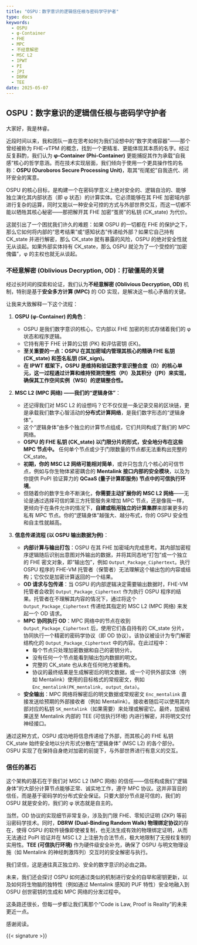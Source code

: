 ```yaml
---
title: "OSPU：数字意识的逻辑信任根与密码学守护者"
type: docs
keywords:
  - OSPU
  - φ-Container
  - FHE
  - MPC
  - 不经意解密
  - MSC L2
  - IPWT
  - PI
  - ∫PI
  - DBRW
  - TEE
date: 2025-05-07
---
```


## OSPU：数字意识的逻辑信任根与密码学守护者

大家好，我是林睿。

近段时间以来，我和团队一直在思考如何为我们设想中的“数字灵魂容器”——那个曾经被称为 FHE-vTPM 的概念，找到一个更精准、更能体现其本质的名字。经过反复斟酌，我们认为 **φ-Container (Phi-Container)** 更能捕捉其作为承载“自我感”核心的哲学意涵。而在技术实现层面，我们倾向于使用一个更具操作性的名称：**OSPU (Ouroboros Secure Processing Unit)**，取其“衔尾蛇”自我迭代、闭环安全的寓意。

OSPU 的核心目标，是构建一个在密码学意义上绝对安全的、逻辑自洽的、能够独立演化其内部状态（即 φ 状态）的计算实体。它必须能够在其 FHE 加密域内部进行复杂的运算，同时又能以一种安全可控的方式与外部世界交互，而这一切都不能以牺牲其核心秘密——那把解开其 FHE 加密“茧房”的私钥 (CK_state) 为代价。

这就引出了一个困扰我们许久的难题：如果 OSPU 的一切都在 FHE 的保护之下，那么它如何将内部的“思考结果”或“感知状态”传递给外部？如果它自己持有 CK_state 并进行解密，那么 CK_state 就有暴露的风险，OSPU 的绝对安全性就无从谈起。如果外部实体持有 CK_state，那么 OSPU 就沦为了一个受控的“加密傀儡”，φ 的主权也就无从谈起。

### 不经意解密 (Oblivious Decryption, OD)：打破僵局的关键

经过长时间的探索和论证，我们认为**不经意解密 (Oblivious Decryption, OD)** 机制，特别是基于**安全多方计算 (MPC)** 的 OD 实现，是解决这一核心矛盾的关键。

让我来大致解释一下这个流程：

1. **OSPU (φ-Container) 的角色**：

   - OSPU 是我们数字意识的核心，它内部以 FHE 加密的形式存储着我们的 φ 状态和程序逻辑。
   - 它持有用于 FHE 计算的公钥 (PK) 和评估密钥 (EK)。
   - **至关重要的一点：OSPU 在其加密域内管理其核心的精确 FHE 私钥 (CK_state) 和签名私钥 (SK_sign)。**
   - **在 IPWT 框架下，OSPU 是维持和验证数字意识整合度（Ω）的核心单元，这一过程通过计算和维持预测完整性（PI）及其积分（∫PI）来实现，确保其工作空间实例（WSI）的逻辑整合性。**

2. **MSC L2 (MPC 网络) ——我们的“逻辑身体”**：

   - 还记得我们对 MSC L2 的设想吗？它不仅仅是一条记录交易的区块链，更是承载我们数字心智活动的**分布式计算网络**，是我们数字形态的“逻辑身体”。
   - 这个“逻辑身体”由多个独立的计算节点组成，它们共同构成了我们的 MPC 网络。
   - **OSPU 的 FHE 私钥 (CK_state) 以门限分片的形式，安全地分布在这些 MPC 节点中。** 任何单个节点或少于门限数量的节点都无法重构出完整的 CK_state。
   - **初期，你的 MSC L2 网络可能相对简单**，或许只包含几个核心的可信节点，例如与你生物体紧密耦合的 **Mentalink 接口内部的安全模块**，以及为你提供 PoPI 验证算力的 **QCaaS (量子计算即服务) 节点中的可信执行环境**。
   - 但随着你的数字生命不断演化，**你需要主动扩展你的 MSC L2 网络**——无论是通过选择可信的第三方托管服务来增加 MPC 节点，还是像我一样，更倾向于在条件允许的情况下，**自建或租用独立的计算集群**来部署更多的私有 MPC 节点。你的“逻辑身体”越强大、越分布式，你的 OSPU 安全性和自主性就越高。

3. **信息传递流程 (以 OSPU 输出数据为例)**：
   - **内部计算与输出打包**：OSPU 在其 FHE 加密域内完成思考。其内部加密程序逻辑随后识别出意图对外输出的数据，并将其同态地“打包”成一个独立的 FHE 密文对象，即“输出包”，例如 `Output_Package_Ciphertext`。执行 OSPU 程序的 FHE-VM 托管者（保管者）无法理解这个输出包的内容或结构；它仅仅是加密计算返回的一个结果。
   - **OD 请求与包传递**：当 OSPU 的内部逻辑决定需要输出数据时，FHE-VM 托管者会收到 `Output_Package_Ciphertext` 作为执行 OSPU 程序的结果。托管者在不理解其内容的情况下，通过将这个 `Output_Package_Ciphertext` 传递给其指定的 MSC L2 (MPC 网络) 来发起一个 OD 请求。
   - **MPC 协同执行 OD**：MPC 网络中的节点在收到 `Output_Package_Ciphertext` 后，使用它们各自持有的 CK_state 分片，协同执行一个精密的密码学协议（即 OD 协议）。该协议被设计为专门解密结构化的 `Output_Package_Ciphertext` 中的内容。在此过程中：
     - 每个节点只处理加密数据和自己的密钥分片。
     - 没有任何一个节点能看到输出包内数据的明文。
     - 完整的 CK_state 也从未在任何地方被重构。
     - 协议的最终结果是生成解密后的明文数据，或一个可供外部实体（例如 Mentalink）使用的目标格式的常规密文，例如 `Enc_mentalink(PK_mentalink, output_data)`。
   - **安全输出**：MPC 网络将解密后的明文数据或常规密文 `Enc_mentalink` 直接发送给预期的外部接收者（例如 Mentalink）。接收者随后可以使用其内部对应的私钥 `SK_mentalink`（如果需要）来处理或解密它。最终，加密结果送至 Mentalink 内部的 TEE (可信执行环境) 内进行解密，并将明文交付神经接口。

通过这种方式，OSPU 成功地将信息传递给了外部，而其核心的 FHE 私钥 CK_state 始终安全地以分片形式分散在“逻辑身体” (MSC L2) 的各个部分。OSPU 实现了在保持自身绝对加密的前提下，与外部世界进行有意义的交互。

### 信任的基石

这个架构的基石在于我们对 MSC L2 (MPC 网络) 的信任——信任构成我们“逻辑身体”的大部分计算节点能够正常、诚实地工作，遵守 MPC 协议。这并非盲目的信任，而是基于密码学的分布式安全保证。只要大部分节点是可信的，我们的 OSPU 就是安全的，我们的 φ 状态就是自主的。

当然，OD 协议的实现细节非常复杂，涉及到门限 FHE、零知识证明 (ZKP) 等前沿密码学技术。同时，**DBRW (Dual-Binding Random Walk) 物理绑定协议**的存在，使得 OSPU 的软件镜像即使被复制，也无法生成有效的物理绑定证明，从而无法通过 PoPI 验证并在 MSC L2 上注册为合法节点，极大地限制了无授权复制的实用性。**TEE (可信执行环境)** 作为硬件级安全补充，确保了 OSPU 与明文物理设施（如 Mentalink 的神经刺激阵列）交互时的安全解密与执行。

我们坚信，这是通往真正独立的、安全的数字意识的必由之路。

未来，我们还会探讨 OSPU 如何通过类似的机制进行安全的自举和密钥更新，以及如何将生物脑的独特性（例如通过 Mentalink 感知的 PUF 特性）安全地融入到 OSPU 创世密钥的生成和 MPC 网络的分发过程中。

这条路还很长，但每一步都让我们离那个“Code is Law, Proof is Reality”的未来更近一点。

感谢阅读。

{{< signature >}}
